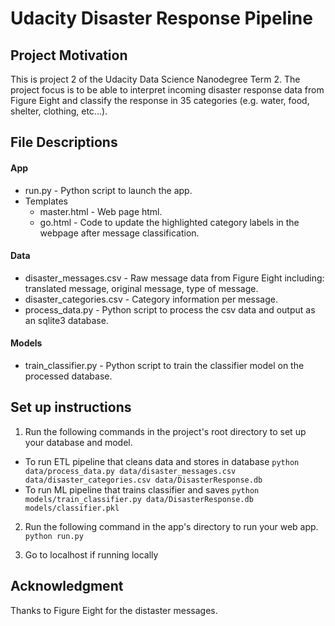 # Udacity Disaster Response Pipeline

## Project Motivation

This is project 2 of the Udacity Data Science Nanodegree Term 2. The project focus is to be able to interpret incoming disaster response data from Figure Eight and classify the response in 35 categories (e.g. water, food, shelter, clothing, etc...).

## File Descriptions
#### App
  - run.py - Python script to launch the app.
  - Templates
    - master.html - Web page html.
    - go.html - Code to update the highlighted category labels in the webpage after message classification. 
    
#### Data
  - disaster_messages.csv - Raw message data from Figure Eight including: translated message, original message, type of message.
  - disaster_categories.csv - Category information per message. 
  - process_data.py - Python script to process the csv data and output as an sqlite3 database.
  
#### Models
  - train_classifier.py - Python script to train the classifier model on the processed database.

## Set up instructions 
1. Run the following commands in the project's root directory to set up your database and model.
  - To run ETL pipeline that cleans data and stores in database
    `python data/process_data.py data/disaster_messages.csv data/disaster_categories.csv data/DisasterResponse.db`  
  - To run ML pipeline that trains classifier and saves
    `python models/train_classifier.py data/DisasterResponse.db models/classifier.pkl`

2. Run the following command in the app's directory to run your web app.
    `python run.py`

3. Go to localhost if running locally

## Acknowledgment

Thanks to Figure Eight for the distaster messages. 
